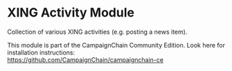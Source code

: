 XING Activity Module
=========================

Collection of various XING activities (e.g. posting a news item).

This module is part of the CampaignChain Community Edition. Look here for
installation instructions: https://github.com/CampaignChain/campaignchain-ce